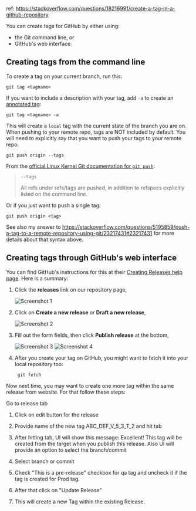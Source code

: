 ref: https://stackoverflow.com/questions/18216991/create-a-tag-in-a-github-repository

You can create tags for GitHub by either using:

* the Git command line, or
* GitHub's web interface.

## Creating tags from the command line

To create a tag on your current branch, run this:

    git tag <tagname>

If you want to include a description with your tag, add `-a` to create an [annotated tag][1]:

    git tag <tagname> -a

This will create a `local` tag with the current state of the branch you are on. When pushing to your remote repo, tags are NOT included by default. You will need to explicitly say that you want to push your tags to your remote repo:

    git push origin --tags

From the [official Linux Kernel Git documentation for `git push`](https://www.kernel.org/pub/software/scm/git/docs/git-push.html):

>     --tags
> All refs under refs/tags are pushed, in addition to refspecs explicitly listed on the command line.

Or if you just want to push a single tag:

    git push origin <tag>

See also my answer to https://stackoverflow.com/questions/5195859/push-a-tag-to-a-remote-repository-using-git/23217431#23217431 for more details about that syntax above.

## Creating tags through GitHub's web interface

You can find GitHub's instructions for this at their [Creating Releases help page](https://help.github.com/articles/creating-releases). Here is a summary:

1. Click the **releases** link on our repository page,
 
   ![Screenshot 1][2]

2. Click on **Create a new release** or **Draft a new release**,

   ![Screenshot 2][3]

3. Fill out the form fields, then click **Publish release** at the bottom,

   ![Screenshot 3][4]
   ![Screenshot 4][5]

4. After you create your tag on GitHub, you might want to fetch it into your local repository too:

        git fetch

Now next time, you may want to create one more tag within the same release from website. For that follow these steps:

Go to release tab

1. Click on edit button for the release

2. Provide name of the new tag ABC_DEF_V_5_3_T_2 and hit tab

3. After hitting tab, UI will show this message: Excellent! This tag will be created from the target when you publish this release. Also UI will provide an option to select the branch/commit

4. Select branch or commit

5. Check "This is a pre-release" checkbox for qa tag and uncheck it if the tag is created for Prod tag.

6. After that click on "Update Release"

7. This will create a new Tag within the existing Release.

  [1]: https://stackoverflow.com/questions/11514075/what-is-the-difference-between-an-annotated-and-unannotated-tag
  [2]: http://i.stack.imgur.com/uHyjG.png
  [3]: http://i.stack.imgur.com/MMAgk.png
  [4]: http://i.stack.imgur.com/KArgA.png
  [5]: http://i.stack.imgur.com/QzIbj.png

